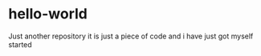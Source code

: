 # hello-world
Just another repository
it is just a piece of code and i have just got myself started
